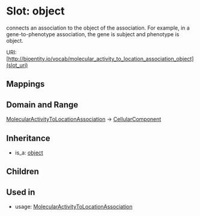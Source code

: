 # Slot: object


connects an association to the object of the association. For example, in a gene-to-phenotype association, the gene is subject and phenotype is object.

URI: [http://bioentity.io/vocab/molecular_activity_to_location_association_object](slot_uri)
## Mappings

## Domain and Range

[MolecularActivityToLocationAssociation](MolecularActivityToLocationAssociation.md) -> [CellularComponent](CellularComponent.md)
## Inheritance

 *  is_a: [object](object.md)
## Children

## Used in

 *  usage: [MolecularActivityToLocationAssociation](MolecularActivityToLocationAssociation.md)
